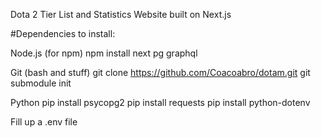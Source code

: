 Dota 2 Tier List and Statistics Website built on Next.js


#Dependencies to install:


Node.js (for npm)
npm install next pg graphql

Git (bash and stuff)
git clone https://github.com/Coacoabro/dotam.git
git submodule init

Python
pip install psycopg2
pip install requests
pip install python-dotenv

Fill up a .env file
